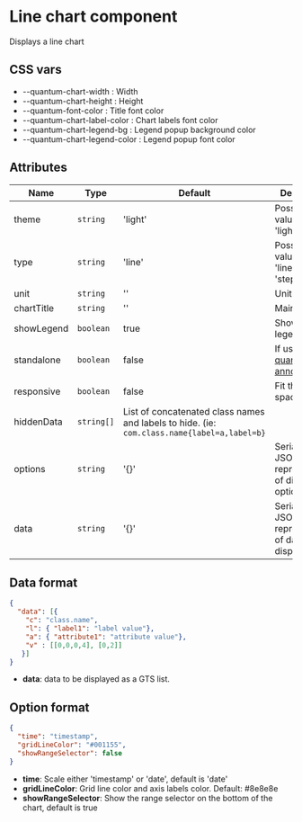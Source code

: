 # Line chart component

Displays a line chart

## CSS vars

- --quantum-chart-width : Width
- --quantum-chart-height : Height
- --quantum-font-color : Title font color
- --quantum-chart-label-color : Chart labels font color
- --quantum-chart-legend-bg : Legend popup background color
- --quantum-chart-legend-color : Legend popup font color


## Attributes

| Name | Type | Default | Description |
|------|------|---------|-------------|
| theme | `string` | 'light' | Possible values are: 'light', 'dark' |
| type | `string` | 'line' | Possible values are: 'line', 'area', 'step' |
| unit | `string` | '' | Unit used |
| chartTitle | `string` | '' | Main title |
| showLegend | `boolean` | true | Shows a legend |
| standalone | `boolean` | false | If used with [quantum-annotation](../quantum-annotation/quantum-annotation.md) |
| responsive | `boolean` | false | Fit the parent space |
| hiddenData | `string[]` | List of concatenated class names and labels to hide. (ie: `com.class.name{label=a,label=b}` |
| options | `string` | '{}' | Serialized JSON representation of display options |
| data | `string` | '{}' | Serialized JSON representation of data to display |

## Data format


```json
{
  "data": [{
    "c": "class.name", 
    "l": { "label1": "label value"},  
    "a": { "attribute1": "attribute value"},
    "v" : [[0,0,0,4], [0,2]]
   }]
}
```
- **data**: data to be displayed as a GTS list.

## Option format

```json
{
  "time": "timestamp",
  "gridLineColor": "#001155",
  "showRangeSelector": false
}
```

- **time**: Scale either 'timestamp' or 'date', default is 'date' 
- **gridLineColor**: Grid line color and axis labels color. Default: #8e8e8e
- **showRangeSelector**: Show the range selector on the bottom of the chart, default is true